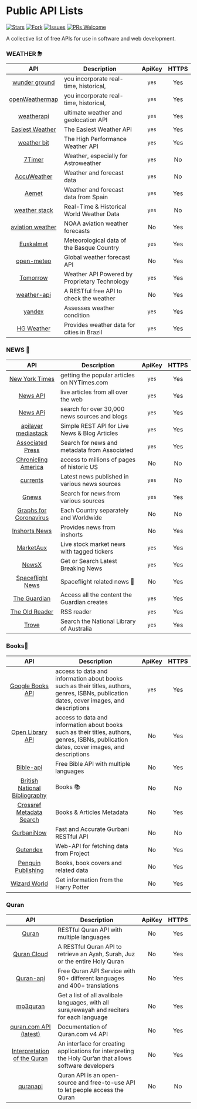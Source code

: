 # Public API Lists

[![Stars](https://img.shields.io/github/stars/alfa155518/API-s-collection-free?style=flat-square)](https://github.com/alfa155518/API-s-collection-free/stargazers)
[![Fork](https://img.shields.io/github/forks/alfa155518/API-s-collection-free?style=flat-square)](https://github.com/alfa155518/API-s-collection-free/fork)
[![Issues](https://img.shields.io/github/issues/alfa155518/API-s-collection-free?style=flat-square)](https://github.com/alfa155518/API-s-collection-free/issues/new)
[![PRs Welcome](https://img.shields.io/badge/PRs-welcome-brightgreen.svg?style=flat-square)](https://github.com/alfa155518/API-s-collection-free/pulls)

A collective list of free APIs for use in software and web development.



### WEATHER ⛈

|                                            API                                             | Description                                 |   ApiKey | HTTPS |
| :----------------------------------------------------------------------------------------: | ------------------------------------------- | :------: | :---: |
|                  [wunder ground](https://www.wunderground.com/)                            | you incorporate real-time, historical,      |  `yes`   |  Yes  |
|                            [openWeathermap](https://openweathermap.org/)                   | you incorporate real-time, historical,      |  `yes`   |  Yes  |
|                               [weatherapi](https://www.weatherapi.com/)                    | ultimate weather and geolocation API        |  `yes`   |  Yes  |
|                             [Easiest Weather ](https://www.visualcrossing.com/weather-api) | The Easiest Weather API                     |  `yes`   |  Yes  |
|                              [weather bit](https://www.weatherbit.io/api/weather-current)  | The High Performance Weather API            |  `yes`   |  Yes  |
|                                 [7Timer](http://www.7timer.info/doc.php?lang=en)           | Weather, especially for Astroweather        |  `yes`   |  No   |
|                                [AccuWeather](https://developer.accuweather.com/apis)       | Weather and forecast data                   |  `yes`   |  No   |
|                               [Aemet](https://opendata.aemet.es/centrodedescargas/inicio)  | Weather and forecast data from Spain        |  `yes`   |  Yes  |
|                      [weather stack](https://weatherstack.com/)                            | Real-Time & Historical World Weather Data   |  `yes`   |  No   |
|                  [aviation weather](https://www.aviationweather.gov/dataserver)            | NOAA aviation weather forecasts             |   No     |  Yes  |
|                [Euskalmet](https://opendata.euskadi.eus/api-euskalmet/-/api-de-euskalmet/) | Meteorological data of the Basque Country   |  `yes`   |  Yes  |
|                 [open-meteo](https://open-meteo.com/)                                      | Global weather forecast API                 |    No    |  Yes  |
|                         [Tomorrow](https://docs.tomorrow.io/)                              |Weather API Powered by Proprietary Technology|   `yes`  |  Yes  |
|                          [weather-api](https://github.com/robertoduessmann/weather-api)    | 	A RESTful free API to check the weather    |    No    |  Yes  |
|                          [yandex](https://yandex.com/dev/weather/)                         | Assesses weather condition                  |   `yes`  |  Yes  |
|                            [HG Weather](https://hgbrasil.com/status/weather)               | Provides weather data for cities in Brazil  |   `yes`  |  Yes  |



### NEWS 🧾

|                                            API                                             | Description                                 |   ApiKey | HTTPS |
| :----------------------------------------------------------------------------------------: | ------------------------------------------- | :------: | :---: |
|                  [New York Times](https://developer.nytimes.com/apis)                      | getting the popular articles on NYTimes.com |  `yes`   |  Yes  |
|                            [News API](https://newsapi.org/docs)                            |  live articles from all over the web        |  `yes`   |  Yes  |
|                               [News APi](https://newsapi.org/)                             |search for over 30,000 news sources and blogs|  `yes`   |  Yes  |
|                          [apilayer mediastack](https://mediastack.com/)                    |Simple REST API for Live News & Blog Articles|  `yes`   |  Yes  |
|                              [Associated Press](https://developer.ap.org/)                 | Search for news and metadata from Associated|  `yes`   |  Yes  |
|                  [Chronicling America](http://chroniclingamerica.loc.gov/about/api/)       | access to millions of pages of historic US  |   No     |  No   |
|                                [currents](https://currentsapi.services/)                   |Latest news published in various news sources|  `yes`   |  No   |
|                               [Gnews](https://gnews.io/)                                   | Search for news from various sources        |  `yes`   |  Yes  |
|                      [Graphs for Coronavirus](https://corona.dnsforfamily.com/api.txt)     | Each Country separately and Worldwide       |   No     |  No   |
|                  [Inshorts News](https://github.com/cyberboysumanjay/Inshorts-News-API)    | Provides news from inshorts                 |   No     |  Yes  |
|                [MarketAux](https://www.marketaux.com/)                                     |Live stock market news with tagged tickers   |  `yes`   |  Yes  |
|                 [NewsX](https://rapidapi.com/machaao-inc-machaao-inc-default/api/newsx/)   | Get or Search Latest Breaking News          |  `yes`   |  Yes  |
|                         [Spaceflight News](https://spaceflightnewsapi.net/)                | Spaceflight related news 🚀                 |   No     |  Yes  |
|                          [The Guardian](http://open-platform.theguardian.com/)             | Access all the content the Guardian creates |   `yes`  |  Yes  |
|                          [The Old Reader](https://github.com/theoldreader/api)             | 	RSS reader                                 |   `yes`  |  Yes  |
|                       [Trove](https://trove.nla.gov.au/about/create-something/using-api)   | Search  the National Library of Australia   |   `yes`  |  Yes  |

### Books📙

|                                       API                                        | Description                                                                                                                                | ApiKey | HTTPS |
| :------------------------------------------------------------------------------: | ------------------------------------------------------------------------------------------------------------------------------------------ | :----: | :---: |
| [ Google Books API](https://developers.google.com/books/docs/v1/libraries?hl=ar) | access to data and information about books such as their titles, authors, genres, ISBNs, publication dates, cover images, and descriptions | `yes`  |  Yes  |
|            [Open Library API](https://openlibrary.org/developers/api)            | access to data and information about books such as their titles, authors, genres, ISBNs, publication dates, cover images, and descriptions |   No   |  Yes  |
|                       [Bible-api](https://bible-api.com/)                        | Free Bible API with multiple languages                                                                                                     |   No   |  Yes  |
|             [British National Bibliography](http://bnb.data.bl.uk/)              | Books 📚                                                                                                                                   |   No   |  No   |
|       [Crossref Metadata Search](https://github.com/CrossRef/rest-api-doc)       | Books & Articles Metadata                                                                                                                  |   No   |  Yes  |
|                 [GurbaniNow](https://github.com/GurbaniNow/api)                  | Fast and Accurate Gurbani RESTful API                                                                                                      |   No   |  No   |
|                        [Gutendex](https://gutendex.com/)                         | Web-API for fetching data from Project                                                                                                     |   No   |  Yes  |
|    [Penguin Publishing](http://www.penguinrandomhouse.biz/webservices/rest/)     | Books, book covers and related data                                                                                                        |   No   |  Yes  |
|    [Wizard World](https://wizard-world-api.herokuapp.com/swagger/index.html)     | Get information from the Harry Potter                                                                                                      |   No   |  Yes  |



### Quran

|                                       API                                        | Description                                                                                             | ApiKey | HTTPS |
| :------------------------------------------------------------------------------: | ------------------------------------------------------------------------------------------------------- | :----: | :---: |
|                       [Quran](https://quran.api-docs.io/)                        | RESTful Quran API with multiple languages                                                               |   No   |  Yes  |
|                     [Quran Cloud](https://alquran.cloud/api)                     | A RESTful Quran API to retrieve an Ayah, Surah, Juz or the entire Holy Quran                            |   No   |  Yes  |
|           [Quran-api](https://github.com/fawazahmed0/quran-api#readme)           | Free Quran API Service with 90+ different languages and 400+ translations                               |   No   |  Yes  |
|                     [mp3quran](https://mp3quran.net/ar/api)                      | Get a list of all avalibale languages, with all sura,rewayah and reciters for each language             |   No   |  Yes  |
| [quran.com API (latest)](https://api-docs.quran.com/docs/category/quran.com-api) | Documentation of Quran.com v4 API                                                                       |   No   |  Yes  |
|       [Interpretation of the Quran](http://api.quran-tafseer.com/ar/docs/)       | An interface for creating applications for interpreting the Holy Qur’an that allows software developers |   No   |  Yes  |
|                   [quranapi](https://quranapi.pages.dev/docs)                    | Quran API is an open-source and free-to-use API to let people access the Quran                          |   No   |  No   |







